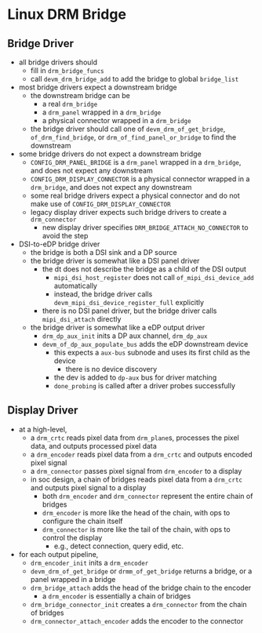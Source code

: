 Linux DRM Bridge
================

## Bridge Driver

- all bridge drivers should
  - fill in `drm_bridge_funcs`
  - call `devm_drm_bridge_add` to add the bridge to global `bridge_list`
- most bridge drivers expect a downstream bridge
  - the downstream bridge can be
    - a real `drm_bridge`
    - a `drm_panel` wrapped in a `drm_bridge`
    - a physical connector wrapped in a `drm_bridge`
  - the bridge driver should call one of `devm_drm_of_get_bridge`,
    `of_drm_find_bridge`, or `drm_of_find_panel_or_bridge` to find the
    downstream
- some bridge drivers do not expect a downstream bridge
  - `CONFIG_DRM_PANEL_BRIDGE` is a `drm_panel` wrapped in a `drm_bridge`, and
    does not expect any downstream
  - `CONFIG_DRM_DISPLAY_CONNECTOR` is a physical connector wrapped in a
    `drm_bridge`, and does not expect any downstream
  - some real bridge drivers expect a physical connector and do not make use
    of `CONFIG_DRM_DISPLAY_CONNECTOR`
  - legacy display driver expects such bridge drivers to create a
    `drm_connector`
    - new display driver specifies `DRM_BRIDGE_ATTACH_NO_CONNECTOR` to avoid
      the step
- DSI-to-eDP bridge driver
  - the bridge is both a DSI sink and a DP source
  - the bridge driver is somewhat like a DSI panel driver
    - the dt does not describe the bridge as a child of the DSI output
      - `mipi_dsi_host_register` does not call `of_mipi_dsi_device_add`
        automatically
      - instead, the bridge driver calls `devm_mipi_dsi_device_register_full`
        explicitly
    - there is no DSI panel driver, but the bridge driver calls
      `mipi_dsi_attach` directly
  - the bridge driver is somewhat like a eDP output driver
    - `drm_dp_aux_init` inits a DP aux channel, `drm_dp_aux`
    - `devm_of_dp_aux_populate_bus` adds the eDP downstream device
      - this expects a `aux-bus` subnode and uses its first child as the device
        - there is no device discovery
      - the dev is added to `dp-aux` bus for driver matching
      - `done_probing` is called after a driver probes successfully

## Display Driver

- at a high-level,
  - a `drm_crtc` reads pixel data from `drm_plane`s, processes the pixel data,
    and outputs processed pixel data
  - a `drm_encoder` reads pixel data from a `drm_crtc` and outputs encoded
    pixel signal
  - a `drm_connector` passes pixel signal from `drm_encoder` to a display
  - in soc design, a chain of bridges reads pixel data from a `drm_crtc` and
    outputs pixel signal to a display
    - both `drm_encoder` and `drm_connector` represent the entire chain of
      bridges
    - `drm_encoder` is more like the head of the chain, with ops to configure
      the chain itself
    - `drm_connector` is more like the tail of the chain, with ops to control
      the display
      - e.g., detect connection, query edid, etc.
- for each output pipeline,
  - `drm_encoder_init` inits a `drm_encoder`
  - `devm_drm_of_get_bridge` or `drmm_of_get_bridge` returns a bridge, or a
    panel wrapped in a bridge
  - `drm_bridge_attach` adds the head of the bridge chain to the encoder
    - a `drm_encoder` is essentially a chain of bridges
  - `drm_bridge_connector_init` creates a `drm_connector` from the chain of
    bridges
  - `drm_connector_attach_encoder` adds the encoder to the connector
